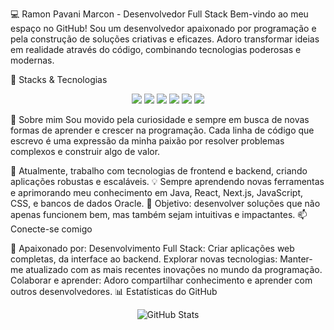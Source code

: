 💻 Ramon Pavani Marcon - Desenvolvedor Full Stack
Bem-vindo ao meu espaço no GitHub! Sou um desenvolvedor apaixonado por programação e pela construção de soluções criativas e eficazes. Adoro transformar ideias em realidade através do código, combinando tecnologias poderosas e modernas.

🚀 Stacks & Tecnologias
<p align="center"> <img src="https://img.shields.io/badge/Java-%23ED8B00.svg?style=for-the-badge&logo=java&logoColor=white" /> <img src="https://img.shields.io/badge/React-%2320232a.svg?style=for-the-badge&logo=react&logoColor=%2361DAFB" /> <img src="https://img.shields.io/badge/Next.js-%23000000.svg?style=for-the-badge&logo=nextdotjs&logoColor=white" /> <img src="https://img.shields.io/badge/CSS3-%231572B6.svg?style=for-the-badge&logo=css3&logoColor=white" /> <img src="https://img.shields.io/badge/JavaScript-%23323330.svg?style=for-the-badge&logo=javascript&logoColor=%23F7DF1E" /> <img src="https://img.shields.io/badge/OracleDB-%23F80000.svg?style=for-the-badge&logo=oracle&logoColor=white" /> </p>
🌟 Sobre mim
Sou movido pela curiosidade e sempre em busca de novas formas de aprender e crescer na programação. Cada linha de código que escrevo é uma expressão da minha paixão por resolver problemas complexos e construir algo de valor.

🔭 Atualmente, trabalho com tecnologias de frontend e backend, criando aplicações robustas e escaláveis.
💡 Sempre aprendendo novas ferramentas e aprimorando meu conhecimento em Java, React, Next.js, JavaScript, CSS, e bancos de dados Oracle.
🎯 Objetivo: desenvolver soluções que não apenas funcionem bem, mas também sejam intuitivas e impactantes.
📫 Conecte-se comigo


🌱 Apaixonado por:
Desenvolvimento Full Stack: Criar aplicações web completas, da interface ao backend.
Explorar novas tecnologias: Manter-me atualizado com as mais recentes inovações no mundo da programação.
Colaborar e aprender: Adoro compartilhar conhecimento e aprender com outros desenvolvedores.
📊 Estatísticas do GitHub
<p align="center"> <img src="https://github-readme-stats.vercel.app/api?username=seu-usuario&show_icons=true&theme=radical" alt="GitHub Stats" /> </p>
